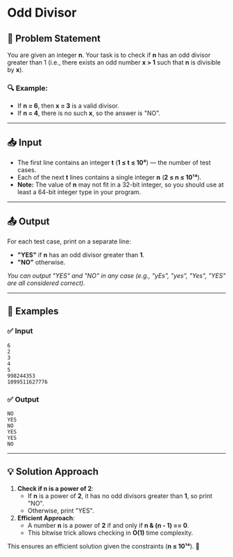 # Odd Divisor

## 📜 Problem Statement
You are given an integer **n**. Your task is to check if **n** has an odd divisor greater than 1 (i.e., there exists an odd number **x > 1** such that **n** is divisible by **x**).

### 🔍 Example:
- If **n = 6**, then **x = 3** is a valid divisor.
- If **n = 4**, there is no such **x**, so the answer is "NO".

---
## 📥 Input
- The first line contains an integer **t** (**1 ≤ t ≤ 10⁴**) — the number of test cases.
- Each of the next **t** lines contains a single integer **n** (**2 ≤ n ≤ 10¹⁴**).
- **Note:** The value of **n** may not fit in a 32-bit integer, so you should use at least a 64-bit integer type in your program.

---
## 📤 Output
For each test case, print on a separate line:
- **"YES"** if **n** has an odd divisor greater than **1**.
- **"NO"** otherwise.

*You can output "YES" and "NO" in any case (e.g., "yEs", "yes", "Yes", "YES" are all considered correct).*

---
## 📝 Examples
### ✅ Input
```
6
2
3
4
5
998244353
1099511627776
```

### ✅ Output
```
NO
YES
NO
YES
YES
NO
```

---
## 💡 Solution Approach
1. **Check if n is a power of 2**:
   - If **n** is a power of **2**, it has no odd divisors greater than **1**, so print "NO".
   - Otherwise, print "YES".
2. **Efficient Approach**:
   - A number **n** is a power of **2** if and only if **n & (n - 1) == 0**.
   - This bitwise trick allows checking in **O(1)** time complexity.

This ensures an efficient solution given the constraints (**n ≤ 10¹⁴**). 🚀

